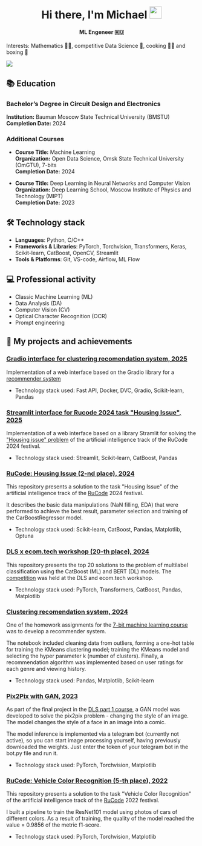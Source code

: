 <h1 align="center">Hi there, I'm Michael</a> 
<img src="https://github.com/blackcater/blackcater/raw/main/images/Hi.gif" height="32" width="32"/></h1>
<h4 align="center"> ML Engeneer 🇷🇺</h4>

Interests: Mathematics 👨‍🎓, competitive Data Science 🥇, cooking 👨‍🍳 and boxing 🥊

![](https://github-profile-summary-cards.vercel.app/api/cards/profile-details?username=michael-bmstu&theme=transparent)

## 📚 Education

### Bachelor’s Degree in Circuit Design and Electronics
**Institution:** Bauman Moscow State Technical University (BMSTU)  
**Completion Date:** 2024 

### Additional Courses

- **Course Title:** Machine Learning  
  **Organization:** Open Data Science, Omsk State Technical University (OmGTU), 7-bits  
  **Completion Date:** 2024  

- **Course Title:** Deep Learning in Neural Networks and Computer Vision  
  **Organization:** Deep Learning School, Moscow Institute of Physics and Technology (MIPT)  
  **Completion Date:** 2023  

## 🛠 Technology stack

- **Languages**: Python, C/C++
- **Frameworks & Libraries**:  PyTorch, Torchvision, Transformers, Keras, Scikit-learn, CatBoost, OpenCV, Streamlit
- **Tools & Platforms**: Git, VS-code, Airflow, ML Flow

## 💻 Professional activity
- Classic Machine Learning (ML)
- Data Analysis (DA)
- Computer Vision (CV)
- Optical Character Recognition (OCR)
- Prompt engineering

## 💼 My projects and achievements

### [Gradio interface for clustering recomendation system, 2025](https://github.com/michael-bmstu/recsys-gradio)

Implementation of a web interface based on the Gradio library for a [recommender system](https://github.com/michael-bmstu/clustering_recomend_system)

* Technology stack used: Fast API, Docker, DVC, Gradio, Scikit-learn, Pandas

### [Streamlit interface for Rucode 2024 task "Housing Issue", 2025](https://github.com/michael-bmstu/house-issue-prod)

Implementation of a web interface based on a library Stramlit for solving the ["Housing issue" problem](https://github.com/michael-bmstu/RuCode_2024)
of the artificial intelligence track of the RuCode 2024 festival.

* Technology stack used: Streamlit, Scikit-learn, CatBoost, Pandas

### [RuCode: Housing Issue (2-nd place), 2024](https://github.com/michael-bmstu/RuCode_2024)

This repository presents a solution to the task "Housing Issue" of the artificial intelligence track of the [RuCode](https://rucode.net/) 2024 festival.

It describes the basic data manipulations (NaN filling, EDA) that were performed to achieve the best result, parameter selection and training of the CarBoostRegressor model.

* Technology stack used: Scikit-learn, CatBoost, Pandas, Matplotlib, Optuna


### [DLS x ecom.tech workshop (20-th place), 2024](https://github.com/michael-bmstu/ecom-t_x_dls)

This repository presents the top 20 solutions to the problem of multilabel classification using the CatBoost (ML) and BERT (DL) models.
The [competition](https://ods.ai/competitions/dls_ecomtech) was held at the DLS and ecom.tech workshop.

* Technology stack used: PyTorch, Transformers, CatBoost, Pandas, Matplotlib


### [Clustering recomendation system, 2024](https://github.com/michael-bmstu/clustering_recomend_system)

One of the homework assignments for the [7-bit machine learning course](https://github.com/7bits/ml-courses-7bits) was to develop a recommender system.

The notebook included cleaning data from outliers, forming a one-hot table for training the KMeans clustering model; 
training the KMeans model and selecting the hyper parameter k (number of clusters). 
Finally, a recommendation algorithm was implemented based on user ratings for each genre and viewing history.

* Technology stack used: Pandas, Matplotlib, Scikit-learn


### [Pix2Pix with GAN, 2023](https://github.com/michael-bmstu/pix2pix_gan)

As part of the final project in the [DLS part 1 course](https://dls.samcs.ru/courses), a GAN model was developed to solve the pix2pix problem - changing the style of an image. The model changes the style of a face in an image into a comic.

The model inference is implemented via a telegram bot (currently not active), so you can start image processing yourself, having previously downloaded the weights. Just enter the token of your telegram bot in the bot.py file and run it.

* Technology stack used: PyTorch, Torchvision, Matplotlib

### [RuCode: Vehicle Color Recognition (5-th place), 2022](https://github.com/michael-bmstu/RuCode_2022)
This repository presents a solution to the task "Vehicle Color Recognition" of the artificial intelligence track of the [RuCode](https://rucode.net/) 2022 festival.

I built a pipeline to train the ResNet101 model using photos of cars of different colors. As a result of training, the quality of the model reached the value = 0.9856 of the metric f1-score.

* Technology stack used: PyTorch, Torchvision, Matplotlib
